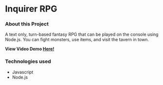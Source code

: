 # Inquirer RPG

### About this Project

A text only, turn-based fantasy RPG that can be played on the console using Node.js. You can fight monsters, use items, and visit the tavern in town.

  **View Video Demo [Here!](https://www.youtube.com/watch?v=EQxFZ_BHkuE&feature=youtu.be)**

### Technologies used

* Javascript
* Node.js
